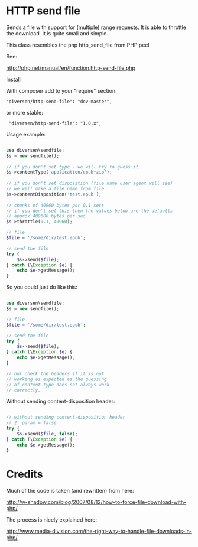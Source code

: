 # HTTP send file

Sends a file with support for (multiple) range requests. 
It is able to throttle the download.
It is quite small and simple.

This class resembles the php http_send_file from PHP pecl

See: 

<http://php.net/manual/en/function.http-send-file.php> 

Install


With composer add to your "require" section: 

    "diversen/http-send-file": "dev-master",

or more stable: 

     "diversen/http-send-file": "1.0.x",

Usage example: 

~~~php

use diversen\sendfile;
$s = new sendfile();
        
// if you don't set type - we will try to guess it
$s->contentType('application/epub+zip');
        
// if you don't set disposition (file name user agent will see)
// we will make a file name from file
$s->contentDisposition('test.epub');
        
// chunks of 40960 bytes per 0.1 secs
// if you don't set this then the values below are the defaults
// approx 409600 bytes per sec
$s->throttle(0.1, 40960);

// file
$file = '/some/dir/test.epub';

// send the file
try {
    $s->send($file);
} catch (\Exception $e) {
    echo $e->getMessage();
}

~~~

So you could just do like this: 

~~~php

use diversen\sendfile;
$s = new sendfile();

// file
$file = '/some/dir/test.epub';

// send the file
try {
    $s->send($file);
} catch (\Exception $e) {
    echo $e->getMessage();
}

// but check the headers if it is not
// working as expected as the guessing
// of content-type does not always work
// correctly. 

~~~

Without sending content-disposition header: 

~~~php

// without sending content-disposition header
// 2. param = false
try {
    $s->send($file, false);
} catch (\Exception $e) {
    echo $e->getMessage();
}

~~~

# Credits 

Much of the code is taken (and rewritten) from here: 

<http://w-shadow.com/blog/2007/08/12/how-to-force-file-download-with-php/>

The process is nicely explained here: 

<http://www.media-division.com/the-right-way-to-handle-file-downloads-in-php/>

